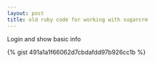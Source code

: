 ```yaml
---
layout: post
title: old ruby code for working with sugarcrm
---
```


Login and show basic info

{% gist 491a1a1f66062d7cbdafdd97b926cc1b %}
